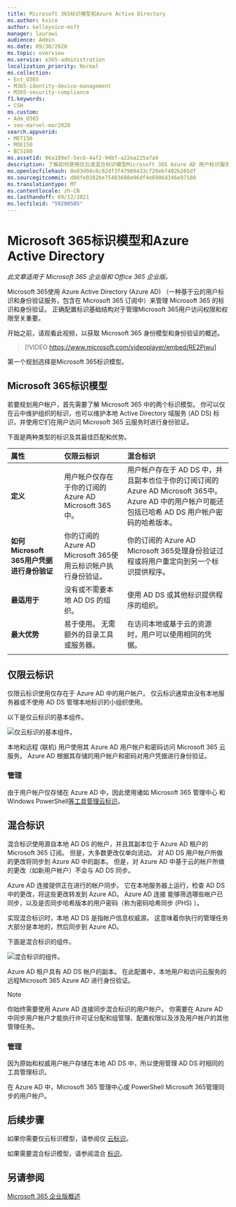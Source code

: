 ```yaml
---
title: Microsoft 365标识模型和Azure Active Directory
ms.author: kvice
author: kelleyvice-msft
manager: laurawi
audience: Admin
ms.date: 09/30/2020
ms.topic: overview
ms.service: o365-administration
localization_priority: Normal
ms.collection:
- Ent_O365
- M365-identity-device-management
- M365-security-compliance
f1.keywords:
- CSH
ms.custom:
- Adm_O365
- seo-marvel-mar2020
search.appverid:
- MET150
- MOE150
- BCS160
ms.assetid: 06a189e7-5ec6-4af2-94bf-a22ea225a7a9
description: 了解如何使用仅云或混合标识模型Microsoft 365 Azure AD 用户标识服务。
ms.openlocfilehash: 0e83d94c6c82df3f47989433cf20ebf402b265df
ms.sourcegitcommit: d08fe0282be75483608e96df4e6986d346e97180
ms.translationtype: MT
ms.contentlocale: zh-CN
ms.lasthandoff: 09/12/2021
ms.locfileid: "59200505"
---
```

# <a name="microsoft-365-identity-models-and-azure-active-directory"></a>Microsoft 365标识模型和Azure Active Directory

*此文章适用于 Microsoft 365 企业版和 Office 365 企业版。* 

Microsoft 365使用 Azure Active Directory (Azure AD) （一种基于云的用户标识和身份验证服务，包含在 Microsoft 365 订阅中）来管理 Microsoft 365 的标识和身份验证。 正确配置标识基础结构对于管理Microsoft 365用户访问权限和权限至关重要。

开始之前，请观看此视频，以获取 Microsoft 365 身份模型和身份验证的概述。

<p> </p>

> [!VIDEO https://www.microsoft.com/videoplayer/embed/RE2Pjwu]

第一个规划选择是Microsoft 365标识模型。

## <a name="microsoft-365-identity-models"></a>Microsoft 365标识模型

若要规划用户帐户，首先需要了解 Microsoft 365 中的两个标识模型。 你可以仅在云中维护组织的标识，也可以维护本地 Active Directory 域服务 (AD DS) 标识，并使用它们在用户访问 Microsoft 365 云服务时进行身份验证。

下面是两种类型的标识及其最佳匹配和优势。

| 属性 | 仅限云标识 | 混合标识 |
|:-------|:-----|:-----|
| **定义** | 用户帐户仅存在于你的订阅的 Azure AD Microsoft 365中。 | 用户帐户存在于 AD DS 中，并且副本也位于你的订阅订阅的 Azure AD Microsoft 365中。 Azure AD 中的用户帐户可能还包括已哈希 AD DS 用户帐户密码的哈希版本。 |
| **如何Microsoft 365用户凭据进行身份验证** | 你的订阅的 Azure AD Microsoft 365使用云标识帐户执行身份验证。 | 你的订阅的 Azure AD Microsoft 365处理身份验证过程或将用户重定向到另一个标识提供程序。 |
| **最适用于** | 没有或不需要本地 AD DS 的组织。 | 使用 AD DS 或其他标识提供程序的组织。 |
| **最大优势** | 易于使用。 无需额外的目录工具或服务器。 | 在访问本地或基于云的资源时，用户可以使用相同的凭据。 |
||||

## <a name="cloud-only-identity"></a>仅限云标识

仅限云标识使用仅存在于 Azure AD 中的用户帐户。 仅云标识通常由没有本地服务器或不使用 AD DS 管理本地标识的小组织使用。

以下是仅云标识的基本组件。

![仅云标识的基本组件。](../media/about-microsoft-365-identity/cloud-only-identity.png)

本地和远程 (联机) 用户使用其 Azure AD 用户帐户和密码访问 Microsoft 365 云服务。 Azure AD 根据其存储的用户帐户和密码对用户凭据进行身份验证。

### <a name="administration"></a>管理
由于用户帐户仅存储在 Azure AD 中，因此使用诸如 Microsoft 365 管理中心 和 Windows PowerShell[](../admin/add-users/index.yml)[等工具管理云标识](manage-user-accounts-and-licenses-with-microsoft-365-powershell.md)。

## <a name="hybrid-identity"></a>混合标识

混合标识使用源自本地 AD DS 的帐户，并且其副本位于 Azure AD 租户的 Microsoft 365 订阅。 但是，大多数更改仅单向流动。 对 AD DS 用户帐户所做的更改将同步到 Azure AD 中的副本。 但是，对 Azure AD 中基于云的帐户所做的更改（如新用户帐户）不会与 AD DS 同步。

Azure AD 连接提供正在进行的帐户同步。 它在本地服务器上运行，检查 AD DS 中的更改，将这些更改转发到 Azure AD。 Azure AD 连接 能够筛选哪些帐户已同步，以及是否同步哈希版本的用户密码（称为密码哈希同步 (PHS) ）。

实现混合标识时，本地 AD DS 是指帐户信息权威源。 这意味着你执行的管理任务大部分是本地的，然后同步到 Azure AD。

下面是混合标识的组件。

![混合标识的组件。](../media/about-microsoft-365-identity/hybrid-identity.png)

Azure AD 租户具有 AD DS 帐户的副本。 在此配置中，本地用户和访问云服务的远程Microsoft 365 Azure AD 进行身份验证。

> [!NOTE]
> 你始终需要使用 Azure AD 连接同步混合标识的用户帐户。 你需要在 Azure AD 中同步用户帐户才能执行许可证分配和组管理、配置权限以及涉及用户帐户的其他管理任务。

### <a name="administration"></a>管理

因为原始和权威用户帐户存储在本地 AD DS 中，所以使用管理 AD DS 时相同的工具管理标识。

在 Azure AD 中，Microsoft 365 管理中心或 PowerShell Microsoft 365管理同步的用户帐户。

## <a name="next-step"></a>后续步骤

如果你需要仅云标识模型，请参阅仅 [云标识](cloud-only-identities.md)。

如果需要混合标识模型，请参阅混合 [标识](plan-for-directory-synchronization.md)。

## <a name="see-also"></a>另请参阅

[Microsoft 365 企业版概述](microsoft-365-overview.md)
